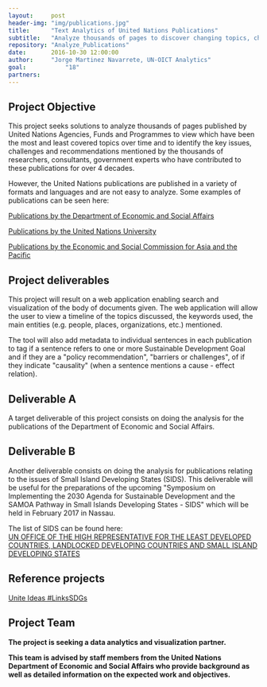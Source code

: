 ```yaml
---
layout:     post
header-img: "img/publications.jpg"
title:      "Text Analytics of United Nations Publications"
subtitle:   "Analyze thousands of pages to discover changing topics, challenges, and policy recommendations in more than four decades of United Nations research."
repository: "Analyze_Publications"
date:       2016-10-30 12:00:00
author:     "Jorge Martinez Navarrete, UN-OICT Analytics"
goal:		    "18"
partners:   
---
```

Project Objective
--------------

This project seeks solutions to analyze thousands of pages published by United Nations Agencies, Funds and Programmes to view which have been the most and least covered topics over time and to identify the key issues, challenges and recommendations mentioned by the thousands of researchers, consultants, government experts who have contributed to these publications for over 4 decades.

However, the United Nations publications are published in a variety of formats and languages and are not easy to analyze. Some examples of publications can be seen here:

[Publications by the Department of Economic and Social Affairs](http://www.un.org/en/development/desa/publications/index.html)

[Publications by the United Nations University](http://unu.edu/publications)

[Publications by the Economic and Social Commission for Asia and the Pacific](http://www.unescap.org/publications/)


Project deliverables
------------

This project will result on a web application enabling search and visualization of the body of documents given. The web application will allow the user to view a timeline of the topics discussed, the keywords used, the main entities (e.g. people, places, organizations, etc.) mentioned.

The tool will also add metadata to individual sentences in each publication to tag if a sentence refers to one or more Sustainable Development Goal and if they are a "policy recommendation", "barriers or challenges", of if they indicate "causality" (when a sentence mentions a cause - effect relation).


Deliverable A
---------------
A target deliverable of this project consists on doing the analysis for the publications of the Department of Economic and Social Affairs.


Deliverable B
---------------
Another deliverable consists on doing the analysis for publications relating to the issues of Small Island Developing States (SIDS). This deliverable will be useful for the preparations of the upcoming "Symposium on Implementing the 2030 Agenda for Sustainable Development and the SAMOA Pathway in Small Islands Developing States - SIDS" which will be held in February 2017 in Nassau.  

The list of SIDS can be found here:  
[UN OFFICE OF THE HIGH REPRESENTATIVE FOR THE LEAST DEVELOPED COUNTRIES, LANDLOCKED DEVELOPING COUNTRIES AND SMALL ISLAND DEVELOPING STATES](http://unohrlls.org/about-sids/country-profiles/)


Reference projects
-------------------------
[Unite Ideas #LinksSDGs](https://unite.un.org/ideas/content/linkssdgs-natural-language-processing-and-data-visualization-challenge)


Project Team
------------

**The project is seeking a data analytics and visualization partner.**

**This team is advised by staff members from the United Nations Department of Economic and Social Affairs who provide background as well as detailed information on the expected work and objectives.**
